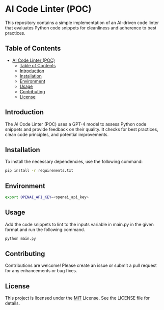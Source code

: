 # AI Code Linter (POC)

This repository contains a simple implementation of an AI-driven code linter that evaluates Python code snippets for cleanliness and adherence to best practices.

## Table of Contents

- [AI Code Linter (POC)](#ai-code-linter-poc)
  - [Table of Contents](#table-of-contents)
  - [Introduction](#introduction)
  - [Installation](#installation)
  - [Environment](#environment)
  - [Usage](#usage)
  - [Contributing](#contributing)
  - [License](#license)

## Introduction

The AI Code Linter (POC) uses a GPT-4 model to assess Python code snippets and provide feedback on their quality. It checks for best practices, clean code principles, and potential improvements.

## Installation

To install the necessary dependencies, use the following command:

```bash
pip install -r requirements.txt
```

## Environment

```bash
export OPENAI_API_KEY=<openai_api_key>
```

## Usage

Add the code snippets to lint to the inputs variable in main.py in the given format and run the following command.

```bash
python main.py
```

## Contributing
Contributions are welcome! Please create an issue or submit a pull request for any enhancements or bug fixes.

## License
This project is licensed under the [MIT](https://www.mit.edu/~amini/LICENSE.md) License. See the LICENSE file for details.